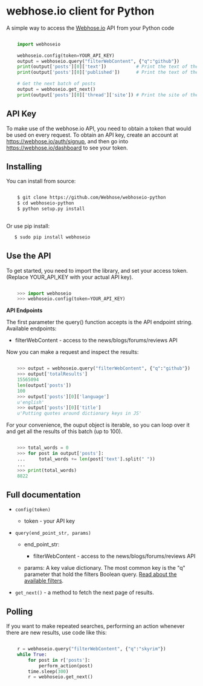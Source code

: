 webhose.io client for Python
============================
A simple way to access the [Webhose.io](https://webhose.io) API from your Python code
```python

    import webhoseio
    
    webhoseio.config(token=YOUR_API_KEY)
    output = webhoseio.query("filterWebContent", {"q":"github"})
    print(output['posts'][0]['text'])           # Print the text of the first post
    print(output['posts'][0]['published'])      # Print the text of the first post publication date
    
    # Get the next batch of posts
    output = webhoseio.get_next()
    print(output['posts'][0]['thread']['site']) # Print the site of the first post

```

API Key
-------

To make use of the webhose.io API, you need to obtain a token that would be
used on every request. To obtain an API key, create an account at
https://webhose.io/auth/signup, and then go into
https://webhose.io/dashboard to see your token.


Installing
----------
You can install from source:

``` bash

    $ git clone https://github.com/Webhose/webhoseio-python
    $ cd webhoseio-python
    $ python setup.py install
    
 ```
 Or use pip install:
 
 ``` bash
    $ sudo pip install webhoseio
 ```
 
 Use the API
-----------

To get started, you need to import the library, and set your access token.
(Replace YOUR_API_KEY with your actual API key).

```python

    >>> import webhoseio
    >>> webhoseio.config(token=YOUR_API_KEY)      
```

**API Endpoints**

The first parameter the query() function accepts is the API endpoint string. Available endpoints:
* filterWebContent - access to the news/blogs/forums/reviews API

Now you can make a request and inspect the results:

```python

    >>> output = webhoseio.query("filterWebContent", {"q":"github"})
    >>> output['totalResults']
    15565094
    len(output['posts'])
    100
    >>> output['posts'][0]['language']
    u'english'
    >>> output['posts'][0]['title']
    u'Putting quotes around dictionary keys in JS'
```


For your convenience, the ouput object is iterable, so you can loop over it
and get all the results of this batch (up to 100). 

```python

    >>> total_words = 0
    >>> for post in output['posts']:
    ...     total_words += len(post['text'].split(" "))
    ...
    >>> print(total_words)
    8822
```    
Full documentation
------------------

* ``config(token)``

  * token - your API key

* ``query(end_point_str, params)``

  * end_point_str: 
    * filterWebContent - access to the news/blogs/forums/reviews API

  * params: A key value dictionary. The most common key is the "q" parameter that hold the filters Boolean query. [Read about the available filters](https://webhose.io/documentation).

* ``get_next()`` - a method to fetch the next page of results.
    
    
Polling
-------

If you want to make repeated searches, performing an action whenever there are
new results, use code like this:

``` python

    r = webhoseio.query("filterWebContent", {"q":"skyrim"})
    while True:
        for post in r['posts']:
            perform_action(post)
        time.sleep(300)
        r = webhoseio.get_next()
```        

